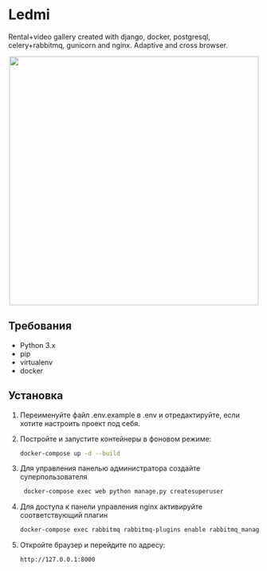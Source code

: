 # Ledmi
Rental+video gallery created with django, docker, postgresql, celery+rabbitmq, gunicorn and nginx. Adaptive and cross browser. 

<p align="center">
  <img width="500" height="500" src="https://github.com/user-attachments/assets/09219dc3-89b4-4921-a077-2b42a7ad1785">
</p>            


## Требования

- Python 3.x
- pip
- virtualenv
- docker

## Установка

1. Переименуйте файл .env.example в .env и отредактируйте, если хотите настроить проект под себя.

2. Постройте и запустите контейнеры в фоновом режиме:

    ```sh
    docker-compose up -d --build
    ``` 
3. Для управления панелью администратора создайте суперпользователя
   
   ```sh
    docker-compose exec web python manage.py createsuperuser
   ```

4. Для доступа к панели управления nginx активируйте соответствующий плагин

    ```sh
    docker-compose exec rabbitmq rabbitmq-plugins enable rabbitmq_management
    ```

5. Откройте браузер и перейдите по адресу:

    ```
    http://127.0.0.1:8000
    ```
